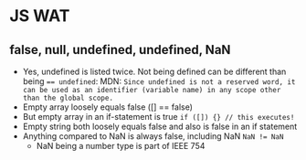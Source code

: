 # JS WAT

## false, null, undefined, undefined, NaN

* Yes, undefined is listed twice. Not being defined can be different than being `== undefined`:
  MDN: `Since undefined is not a reserved word, it can be used as an identifier (variable name) in any scope other than the global scope.`
* Empty array loosely equals false ([] == false)
* But empty array in an if-statement is true `if ([]) {} // this executes!`
* Empty string both loosely equals false and also is false in an if statement
* Anything compared to NaN is always false, including NaN `NaN != NaN`
    * NaN being a number type is part of IEEE 754
